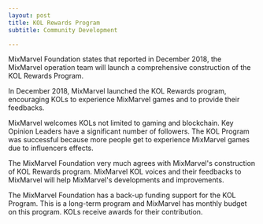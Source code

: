 ```yaml
---
layout: post
title: KOL Rewards Program
subtitle: Community Development

---
```


MixMarvel Foundation states that reported in December 2018, the MixMarvel operation team will launch a comprehensive construction of the KOL Rewards Program.

In December 2018, MixMarvel launched the KOL Rewards program, encouraging KOLs to experience MixMarvel games and to provide their feedbacks. 

MixMarvel welcomes KOLs not limited to gaming and blockchain. Key Opinion Leaders have a significant number of followers. The KOL Program was successful because more people get to experience MixMarvel games due to influencers effects. 


The MixMarvel Foundation very much agrees with MixMarvel's construction of KOL Rewards program. MixMarvel KOL voices and their feedbacks to MixMarvel will help MixMarvel's developments and improvements.

The MixMarvel Foundation has a back-up funding support for the KOL Program. This is a long-term program and MixMarvel has monthly budget on this program. KOLs receive awards for their contribution. 

